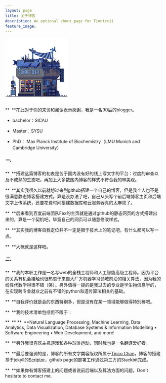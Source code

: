 ```yaml
---
layout: page
title: 关于博客
description: An optional about page for Tinniccii
feature_image: 
---
```


<img src="/about.png" alt="about" style="margin: 0 auto"/>



** **在此对于你的来访和阅读表示感谢，我是一名90后的blogger。

- bachelor：SICAU

- Master：SYSU
- PhD： Max Planck Institute of Biochemistry（LMU Munich and Cambridge University）

##### 一、

** **搭建这篇博客的初衷是苦于国内没有好的线上写文字的平台：过度的审查以及不成熟的生态吧，再加上大多数国内博客的样式不符合我的审美观。

** **其实我很久以前就想过来到github搭建一个自己的博客，但是我个人也不是很满意静态博客搭建方式，算是没办法了吧，自己从头写个前后端博客主页和后端文字上传系统，还要花费时间搭建数据库和云服务器真的太麻烦了。

** **后来看到百度前端团队Fex的主页就是通过github的静态网页的方式搭建出来的，算是一个契机吧，毕竟自己的网页可以随意修改样式。

** **其实我的博客自我定位并不一定是限于技术上的笔记吧，有什么都可以写一点。

** **大概就是这样吧。

##### 二、

** **我的本职工作是一名写web的全栈工程师和人工智能高级工程师。因为平台的关系有机会接触也很热衷于来自大厂方机器学习领域前沿的相关算法，因为我的线性代数学得很不错（笑）。另外值得一提的是我过去的专业是学生物信息学的，在实现跨专业就业之前有不错的python和遗传算法相关的基础。

** **自我评价就是会的东西特别多，但是没有在某一领域能够做得特别棒吧。

** **我的技术清单包括但不限于：

** ** ** **Natural Language Processing, Machine Learning, Data Analytics, Data Visualization, Database Systems & Information Modelling • Software Engineering • Web Development, and more!

** **另外我很喜欢主机游戏和各种球类运动，同时我也是一名翻译爱好者。

** **最后要强调的是，博客的所有文字类容版权所属于[Tinco Chan](https://douban.com/tincochan)，博客的搭建基于jekyll的[Scriptor](https://jekyllthemes.io/theme/scriptor)，github page的部署工作通过第三方的Stackbit完成。

** **如果你有博客搭建上的问题或者说前后端以及算法方面的问题，Don't hesitate to contact me.